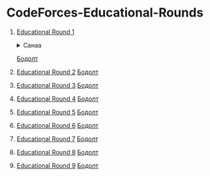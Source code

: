 # CodeForces-Educational-Rounds

1. [Educational Round 1](https://codeforces.com/contest/598)  
   <details>
      <summary>Санаа</summary>
      <details>
         <summary>A. Tricky Sum</summary>
            $Sum = n * (n + 1) / 2 - 2 * B$  
            $B = 2^0 + 2^1 + 2^2 + \ldots + 2^x = 2^{(x + 1)} - 1$
      </details>
   </details>  
   
   [Бодолт](./Round%201/)
   
3. [Educational Round 2](https://codeforces.com/contest/600)
   [Бодолт](./Round%202/)

4. [Educational Round 3](https://codeforces.com/contest/609)
   [Бодолт](./Round%203/)

5. [Educational Round 4](https://codeforces.com/contest/612)
   [Бодолт](./Round%204/)

6. [Educational Round 5](https://codeforces.com/contest/616)
    [Бодолт](./Round%205/)

7. [Educational Round 6](https://codeforces.com/contest/620)
    [Бодолт](./Round%206/)

8. [Educational Round 7](https://codeforces.com/contest/622)
    [Бодолт](./Round%207/)

9. [Educational Round 8](https://codeforces.com/contest/628)
    [Бодолт](./Round%208/)

10. [Educational Round 9](https://codeforces.com/contest/632)
    [Бодолт](./Round%209/)

